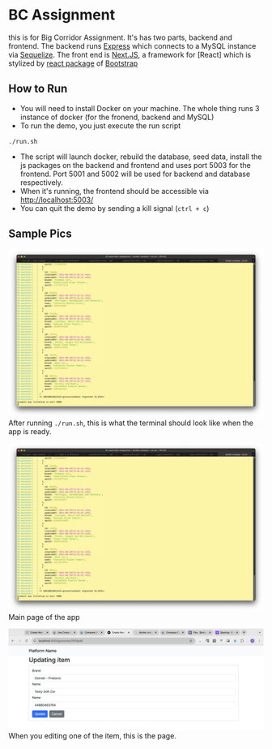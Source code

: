 # BC Assignment

this is for Big Corridor Assignment. It's has two parts, backend and frontend. The backend runs [Express](https://expressjs.com/) which connects to a MySQL instance via [Sequelize](https://sequelize.org/). The front end is [Next.JS](https://sequelize.org/), a framework for [React] which is stylized by [react package](https://react-bootstrap.netlify.app/) of [Bootstrap](https://getbootstrap.com/)

## How to Run

* You will need to install Docker on your machine. The whole thing runs 3 instance of docker (for the fronend, backend and MySQL)
* To run the demo, you just execute the run script

```
./run.sh
```

* The script will launch docker, rebuild the database, seed data, install the js packages on the backend and frontend and uses port 5003 for the frontend. Port 5001 and 5002 will be used for backend and database respectively.
* When it's running, the frontend should be accessible via [http://localhost:5003/](http://localhost:5003)
* You can quit the demo by sending a kill signal (`ctrl + c`)

## Sample Pics

![termial](./pics/terminal.webp)
After running `./run.sh`, this is what the terminal should look like when the app is ready. 

![main page](./pics/terminal.webp)
Main page of the app

![editing page](./pics/editing.webp)
When you editing one of the item, this is the page.